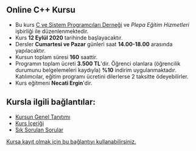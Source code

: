 ## Online C++ Kursu

+ Bu kurs [C ve Sistem Programcıları Derneği](http://www.csystem.org/) ve _Plepa Eğitim Hizmetleri_ işbirliği ile düzenlenmektedir.
+ Kurs __12 Eylül 2020__ tarihinde başlayacaktır.
+ Dersler __Cumartesi ve Pazar__ günleri saat __14.00-18.00__ arasında yapılacaktır.
+ Kursun toplam süresi __160__ saattir.
+ Programın toplam ücreti **3.500 TL**'dir. Öğrenci olanlara (öğrencilik durumunu belgelemeleri kaydıyla) **%10** indirim uygulanmaktadır. Katılımcılar, eğitim programı ücretini dilerlerse 2 taksitte ödeyebilirler.
+ Kurs eğitmeni **Necati Ergin**'dir.

## Kursla ilgili bağlantılar:
+ [Kursun Genel Tanıtımı](https://github.com/CSD-1993/Online-Cplusplus-Kursu/blob/master/kurs-tanıtımı.md)
+ [Kurs İçeriği](https://github.com/CSD-1993/Online-Cplusplus-Kursu/blob/master/kurs-icerigi.md)
+ [Sık Sorulan Sorular](https://github.com/necatiergin/eylul_2020_online_cplusplus_kursu/blob/master/sss.md)

[Kursa kayıt olmak için bu bağlantıyı kullanabilirsiniz.](https://us02web.zoom.us/meeting/register/tZIufumqqDopG9FiVZvOJXKkhQYGvYXAPN4p)

